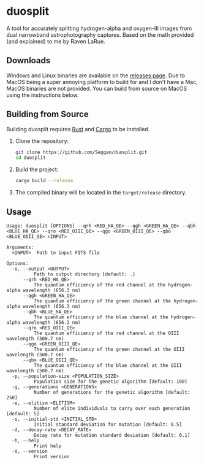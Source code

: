 # duosplit

A tool for accurately splitting hydrogen-alpha and oxygen-III images from dual narrowband astrophotography captures.
Based on the math provided (and explained) to me by Raven LaRue.

## Downloads
Windows and Linux binaries are available on the [releases page](https://github.com/Seggan/duosplit/releases).
Due to MacOS being a super annoying platform to build for and I don't have a Mac, MacOS binaries are not provided.
You can build from source on MacOS using the instructions below.

## Building from Source
Building duosplit requires [Rust](https://www.rust-lang.org/) and [Cargo](https://doc.rust-lang.org/cargo/getting-started/installation.html) to be installed.

1. Clone the repository:
   ```bash
   git clone https://github.com/Seggan/duosplit.git
   cd duosplit
   ```
   
2. Build the project:
   ```bash
   cargo build --release
   ```
   
3. The compiled binary will be located in the `target/release` directory.

## Usage
```
Usage: duosplit [OPTIONS] --qrh <RED_HA_QE> --qgh <GREEN_HA_QE> --qbh <BLUE_HA_QE> --qro <RED_OIII_QE> --qgo <GREEN_OIII_QE> --qbo <BLUE_OIII_QE> <INPUT>

Arguments:
  <INPUT>  Path to input FITS file

Options:
  -o, --output <OUTPUT>
          Path to output directory [default: .]
      --qrh <RED_HA_QE>
          The quantum efficiency of the red channel at the hydrogen-alpha wavelength (656.3 nm)
      --qgh <GREEN_HA_QE>
          The quantum efficiency of the green channel at the hydrogen-alpha wavelength (656.3 nm)
      --qbh <BLUE_HA_QE>
          The quantum efficiency of the blue channel at the hydrogen-alpha wavelength (656.3 nm)
      --qro <RED_OIII_QE>
          The quantum efficiency of the red channel at the OIII wavelength (500.7 nm)
      --qgo <GREEN_OIII_QE>
          The quantum efficiency of the green channel at the OIII wavelength (500.7 nm)
      --qbo <BLUE_OIII_QE>
          The quantum efficiency of the blue channel at the OIII wavelength (500.7 nm)
  -p, --population-size <POPULATION_SIZE>
          Population size for the genetic algorithm [default: 100]
  -g, --generations <GENERATIONS>
          Number of generations for the genetic algorithm [default: 250]
  -e, --elitism <ELITISM>
          Number of elite individuals to carry over each generation [default: 5]
  -s, --initial-std <INITIAL_STD>
          Initial standard deviation for mutation [default: 0.5]
  -d, --decay-rate <DECAY_RATE>
          Decay rate for mutation standard deviation [default: 0.1]
  -h, --help
          Print help
  -V, --version
          Print version
```